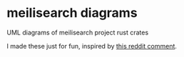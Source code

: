 # meilisearch diagrams
UML diagrams of meilisearch project rust crates

I made these just for fun, inspired by [this reddit comment](https://old.reddit.com/r/rust/comments/10wsx62/were_the_meilisearch_team_to_celebrate_v10_of_our/j7popk9/).
